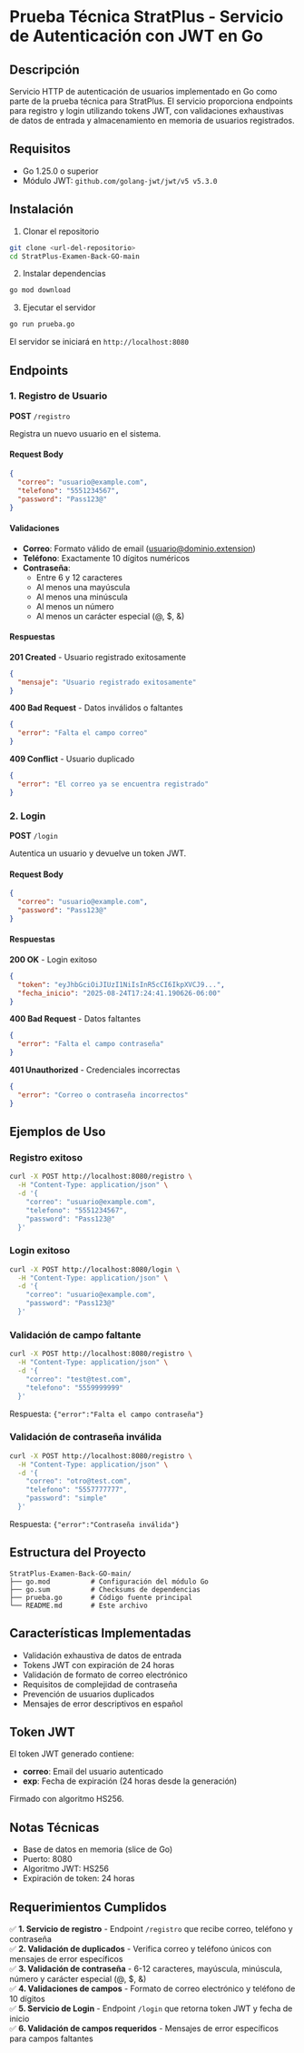 # Prueba Técnica StratPlus - Servicio de Autenticación con JWT en Go

## Descripción
Servicio HTTP de autenticación de usuarios implementado en Go como parte de la prueba técnica para StratPlus. El servicio proporciona endpoints para registro y login utilizando tokens JWT, con validaciones exhaustivas de datos de entrada y almacenamiento en memoria de usuarios registrados.

## Requisitos
- Go 1.25.0 o superior
- Módulo JWT: `github.com/golang-jwt/jwt/v5 v5.3.0`

## Instalación

1. Clonar el repositorio
```bash
git clone <url-del-repositorio>
cd StratPlus-Examen-Back-GO-main
```

2. Instalar dependencias
```bash
go mod download
```

3. Ejecutar el servidor
```bash
go run prueba.go
```

El servidor se iniciará en `http://localhost:8080`

## Endpoints

### 1. Registro de Usuario
**POST** `/registro`

Registra un nuevo usuario en el sistema.

#### Request Body
```json
{
  "correo": "usuario@example.com",
  "telefono": "5551234567",
  "password": "Pass123@"
}
```

#### Validaciones
- **Correo**: Formato válido de email (usuario@dominio.extension)
- **Teléfono**: Exactamente 10 dígitos numéricos
- **Contraseña**: 
  - Entre 6 y 12 caracteres
  - Al menos una mayúscula
  - Al menos una minúscula
  - Al menos un número
  - Al menos un carácter especial (@, $, &)

#### Respuestas

**201 Created** - Usuario registrado exitosamente
```json
{
  "mensaje": "Usuario registrado exitosamente"
}
```

**400 Bad Request** - Datos inválidos o faltantes
```json
{
  "error": "Falta el campo correo"
}
```

**409 Conflict** - Usuario duplicado
```json
{
  "error": "El correo ya se encuentra registrado"
}
```

### 2. Login
**POST** `/login`

Autentica un usuario y devuelve un token JWT.

#### Request Body
```json
{
  "correo": "usuario@example.com",
  "password": "Pass123@"
}
```

#### Respuestas

**200 OK** - Login exitoso
```json
{
  "token": "eyJhbGciOiJIUzI1NiIsInR5cCI6IkpXVCJ9...",
  "fecha_inicio": "2025-08-24T17:24:41.190626-06:00"
}
```

**400 Bad Request** - Datos faltantes
```json
{
  "error": "Falta el campo contraseña"
}
```

**401 Unauthorized** - Credenciales incorrectas
```json
{
  "error": "Correo o contraseña incorrectos"
}
```

## Ejemplos de Uso

### Registro exitoso
```bash
curl -X POST http://localhost:8080/registro \
  -H "Content-Type: application/json" \
  -d '{
    "correo": "usuario@example.com",
    "telefono": "5551234567",
    "password": "Pass123@"
  }'
```

### Login exitoso
```bash
curl -X POST http://localhost:8080/login \
  -H "Content-Type: application/json" \
  -d '{
    "correo": "usuario@example.com",
    "password": "Pass123@"
  }'
```

### Validación de campo faltante
```bash
curl -X POST http://localhost:8080/registro \
  -H "Content-Type: application/json" \
  -d '{
    "correo": "test@test.com",
    "telefono": "5559999999"
  }'
```
Respuesta: `{"error":"Falta el campo contraseña"}`

### Validación de contraseña inválida
```bash
curl -X POST http://localhost:8080/registro \
  -H "Content-Type: application/json" \
  -d '{
    "correo": "otro@test.com",
    "telefono": "5557777777",
    "password": "simple"
  }'
```
Respuesta: `{"error":"Contraseña inválida"}`

## Estructura del Proyecto
```
StratPlus-Examen-Back-GO-main/
├── go.mod          # Configuración del módulo Go
├── go.sum          # Checksums de dependencias
├── prueba.go       # Código fuente principal
└── README.md       # Este archivo
```

## Características Implementadas

- Validación exhaustiva de datos de entrada
- Tokens JWT con expiración de 24 horas
- Validación de formato de correo electrónico
- Requisitos de complejidad de contraseña
- Prevención de usuarios duplicados
- Mensajes de error descriptivos en español

## Token JWT

El token JWT generado contiene:
- **correo**: Email del usuario autenticado
- **exp**: Fecha de expiración (24 horas desde la generación)

Firmado con algoritmo HS256.

## Notas Técnicas

- Base de datos en memoria (slice de Go)
- Puerto: 8080
- Algoritmo JWT: HS256
- Expiración de token: 24 horas

## Requerimientos Cumplidos

✅ **1. Servicio de registro** - Endpoint `/registro` que recibe correo, teléfono y contraseña  
✅ **2. Validación de duplicados** - Verifica correo y teléfono únicos con mensajes de error específicos  
✅ **3. Validación de contraseña** - 6-12 caracteres, mayúscula, minúscula, número y carácter especial (@, $, &)  
✅ **4. Validaciones de campos** - Formato de correo electrónico y teléfono de 10 dígitos  
✅ **5. Servicio de Login** - Endpoint `/login` que retorna token JWT y fecha de inicio  
✅ **6. Validación de campos requeridos** - Mensajes de error específicos para campos faltantes  

